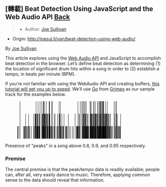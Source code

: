 ## [轉載] Beat Detection Using JavaScript and the Web Audio API [Back](./../post.md)

> - Author: [Joe Sullivan](https://twitter.com/itsjoesullivan)
- Origin: http://joesul.li/van/beat-detection-using-web-audio/

By [Joe Sullivan](https://twitter.com/itsjoesullivan)

This article explores using the [Web Audio API](https://developer.mozilla.org/en-US/docs/Web/API/Web_Audio_API) and JavaScript to accomplish beat detection in the browser. Let’s define beat detection as determining (1) the location of significant drum hits within a song in order to (2) establish a tempo, in beats per minute (BPM).

If you’re not familiar with using the WebAudio API and creating buffers, [this tutorial will get you up to speed](http://www.html5rocks.com/en/tutorials/webaudio/intro/). We’ll use [Go](http://www.beatport.com/release/go/1338457) from [Grimes](http://www.beatport.com/artist/grimes/173967) as our sample track for the examples below.

<svg width="90%" height="40">
<rect x="10.327715185612098%" y="0" width="1" height="100%"></rect>
<rect x="21.714948845035394%" y="0" width="1" height="100%"></rect>
<rect x="23.124814760853496%" y="0" width="1" height="100%"></rect>
<rect x="24.50925223330013%" y="0" width="1" height="100%"></rect>
<rect x="25.757129546899986%" y="0" width="1" height="100%"></rect>
<rect x="26.85243620027103%" y="0" width="1" height="100%"></rect>
<rect x="27.091651926802626%" y="0" width="1" height="100%"></rect>
<rect x="27.589861058043624%" y="0" width="1" height="100%"></rect>
<rect x="28.896129611977965%" y="0" width="1" height="100%"></rect>
<rect x="30.95677531926588%" y="0" width="1" height="100%"></rect>
<rect x="31.196932839996418%" y="0" width="1" height="100%"></rect>
<rect x="31.329725822047422%" y="0" width="1" height="100%"></rect>
<rect x="32.81493527378099%" y="0" width="1" height="100%"></rect>
<rect x="33.16810809838472%" y="0" width="1" height="100%"></rect>
<rect x="37.987269014377524%" y="0" width="1" height="100%"></rect>
<rect x="38.86407941359373%" y="0" width="1" height="100%"></rect>
<rect x="51.32966743080709%" y="0" width="1" height="100%"></rect>
<rect x="53.02395519470606%" y="0" width="1" height="100%"></rect>
<rect x="54.18518744200314%" y="0" width="1" height="100%"></rect>
<rect x="54.35471039781293%" y="0" width="1" height="100%"></rect>
<rect x="55.21362670724921%" y="0" width="1" height="100%"></rect>
<rect x="55.825792936562344%" y="0" width="1" height="100%"></rect>
<rect x="56.490699641016306%" y="0" width="1" height="100%"></rect>
<rect x="57.217764762600524%" y="0" width="1" height="100%"></rect>
<rect x="59.92542308456248%" y="0" width="1" height="100%"></rect>
<rect x="60.11378192435114%" y="0" width="1" height="100%"></rect>
<rect x="60.762678127423065%" y="0" width="1" height="100%"></rect>
<rect x="62.461674862316755%" y="0" width="1" height="100%"></rect>
<rect x="62.7432713278008%" y="0" width="1" height="100%"></rect>
<rect x="63.74063138448174%" y="0" width="1" height="100%"></rect>
<rect x="65.35204125887371%" y="0" width="1" height="100%"></rect>
<rect x="65.47824168153211%" y="0" width="1" height="100%"></rect>
<rect x="66.45864944263207%" y="0" width="1" height="100%"></rect>
<rect x="66.86267915397875%" y="0" width="1" height="100%"></rect>
<rect x="67.26388348272857%" y="0" width="1" height="100%"></rect>
<rect x="67.5407709772179%" y="0" width="1" height="100%"></rect>
<rect x="68.05969958083566%" y="0" width="1" height="100%"></rect>
<rect x="68.5936968916365%" y="0" width="1" height="100%"></rect>
<rect x="68.9807743074022%" y="0" width="1" height="100%"></rect>
<rect x="69.08437166928596%" y="0" width="1" height="100%"></rect>
<rect x="69.3292381610112%" y="0" width="1" height="100%"></rect>
<rect x="69.58163900632802%" y="0" width="1" height="100%"></rect>
<rect x="70.90956882683805%" y="0" width="1" height="100%"></rect>
<rect x="72.17063125922311%" y="0" width="1" height="100%"></rect>
<rect x="76.98319961582331%" y="0" width="1" height="100%"></rect>
<rect x="78.11711983135103%" y="0" width="1" height="100%"></rect>
<rect x="78.60214384380683%" y="0" width="1" height="100%"></rect>
</svg>

<svg width="90%" height="40">
<rect x="10.327715185612098%" y="0" width="1" height="100%"></rect>
<rect x="14.303970293550659%" y="0" width="1" height="100%"></rect>
<rect x="16.442784919350867%" y="0" width="1" height="100%"></rect>
<rect x="20.001825197157554%" y="0" width="1" height="100%"></rect>
<rect x="20.9144237759336%" y="0" width="1" height="100%"></rect>
<rect x="21.15834847345991%" y="0" width="1" height="100%"></rect>
<rect x="21.362717814630603%" y="0" width="1" height="100%"></rect>
<rect x="21.700821932051245%" y="0" width="1" height="100%"></rect>
<rect x="22.19526388649647%" y="0" width="1" height="100%"></rect>
<rect x="22.48722008816889%" y="0" width="1" height="100%"></rect>
<rect x="22.932688744269065%" y="0" width="1" height="100%"></rect>
<rect x="23.124814760853496%" y="0" width="1" height="100%"></rect>
<rect x="24.006334131064413%" y="0" width="1" height="100%"></rect>
<rect x="24.33125312969985%" y="0" width="1" height="100%"></rect>
<rect x="24.50925223330013%" y="0" width="1" height="100%"></rect>
<rect x="25.757129546899986%" y="0" width="1" height="100%"></rect>
<rect x="25.883329969558385%" y="0" width="1" height="100%"></rect>
<rect x="26.094291870121683%" y="0" width="1" height="100%"></rect>
<rect x="26.3165553010723%" y="0" width="1" height="100%"></rect>
<rect x="26.648066859100336%" y="0" width="1" height="100%"></rect>
<rect x="26.7582567803767%" y="0" width="1" height="100%"></rect>
<rect x="27.091651926802626%" y="0" width="1" height="100%"></rect>
<rect x="27.20466723067582%" y="0" width="1" height="100%"></rect>
<rect x="27.4109201602444%" y="0" width="1" height="100%"></rect>
<rect x="27.518284698923935%" y="0" width="1" height="100%"></rect>
<rect x="27.828134990376277%" y="0" width="1" height="100%"></rect>
<rect x="28.0635835401121%" y="0" width="1" height="100%"></rect>
<rect x="28.368724860569724%" y="0" width="1" height="100%"></rect>
<rect x="28.48174016444292%" y="0" width="1" height="100%"></rect>
<rect x="28.89518781777902%" y="0" width="1" height="100%"></rect>
<rect x="28.990309031872293%" y="0" width="1" height="100%"></rect>
<rect x="29.457438954548167%" y="0" width="1" height="100%"></rect>
<rect x="29.75316233301636%" y="0" width="1" height="100%"></rect>
<rect x="29.87936275567476%" y="0" width="1" height="100%"></rect>
<rect x="30.736395476713152%" y="0" width="1" height="100%"></rect>
<rect x="30.880489989151474%" y="0" width="1" height="100%"></rect>
<rect x="31.050012944961267%" y="0" width="1" height="100%"></rect>
<rect x="31.196932839996418%" y="0" width="1" height="100%"></rect>
<rect x="31.329725822047422%" y="0" width="1" height="100%"></rect>
<rect x="31.454042656307937%" y="0" width="1" height="100%"></rect>
<rect x="32.81493527378099%" y="0" width="1" height="100%"></rect>
<rect x="33.10689147545341%" y="0" width="1" height="100%"></rect>
<rect x="34.59210092718697%" y="0" width="1" height="100%"></rect>
<rect x="35.153410269757174%" y="0" width="1" height="100%"></rect>
<rect x="37.03888225604163%" y="0" width="1" height="100%"></rect>
<rect x="37.987269014377524%" y="0" width="1" height="100%"></rect>
<rect x="38.25379677267848%" y="0" width="1" height="100%"></rect>
<rect x="38.5740068003192%" y="0" width="1" height="100%"></rect>
<rect x="38.86407941359373%" y="0" width="1" height="100%"></rect>
<rect x="39.96032786116371%" y="0" width="1" height="100%"></rect>
<rect x="41.48980164024761%" y="0" width="1" height="100%"></rect>
<rect x="44.56287611139956%" y="0" width="1" height="100%"></rect>
<rect x="49.363201143413505%" y="0" width="1" height="100%"></rect>
<rect x="51.32966743080709%" y="0" width="1" height="100%"></rect>
<rect x="52.094404320349035%" y="0" width="1" height="100%"></rect>
<rect x="52.30913339770811%" y="0" width="1" height="100%"></rect>
<rect x="53.02395519470606%" y="0" width="1" height="100%"></rect>
<rect x="54.18518744200314%" y="0" width="1" height="100%"></rect>
<rect x="54.35471039781293%" y="0" width="1" height="100%"></rect>
<rect x="54.473376466879785%" y="0" width="1" height="100%"></rect>
<rect x="55.08930987298869%" y="0" width="1" height="100%"></rect>
<rect x="55.21362670724921%" y="0" width="1" height="100%"></rect>
<rect x="55.49239779013642%" y="0" width="1" height="100%"></rect>
<rect x="55.60541309400961%" y="0" width="1" height="100%"></rect>
<rect x="55.79471372799722%" y="0" width="1" height="100%"></rect>
<rect x="55.89736929568203%" y="0" width="1" height="100%"></rect>
<rect x="56.490699641016306%" y="0" width="1" height="100%"></rect>
<rect x="56.636677741852516%" y="0" width="1" height="100%"></rect>
<rect x="56.76570354710775%" y="0" width="1" height="100%"></rect>
<rect x="57.1085166355231%" y="0" width="1" height="100%"></rect>
<rect x="57.217764762600524%" y="0" width="1" height="100%"></rect>
<rect x="58.189696375909996%" y="0" width="1" height="100%"></rect>
<rect x="58.48259437178136%" y="0" width="1" height="100%"></rect>
<rect x="59.92542308456248%" y="0" width="1" height="100%"></rect>
<rect x="60.09871321716805%" y="0" width="1" height="100%"></rect>
<rect x="60.37277532906054%" y="0" width="1" height="100%"></rect>
<rect x="60.65060461774881%" y="0" width="1" height="100%"></rect>
<rect x="60.762678127423065%" y="0" width="1" height="100%"></rect>
<rect x="60.95668773240538%" y="0" width="1" height="100%"></rect>
<rect x="61.31927849899854%" y="0" width="1" height="100%"></rect>
<rect x="61.74214409432408%" y="0" width="1" height="100%"></rect>
<rect x="62.269548845732324%" y="0" width="1" height="100%"></rect>
<rect x="62.461674862316755%" y="0" width="1" height="100%"></rect>
<rect x="62.55679607641002%" y="0" width="1" height="100%"></rect>
<rect x="62.72443544382193%" y="0" width="1" height="100%"></rect>
<rect x="63.26031634302066%" y="0" width="1" height="100%"></rect>
<rect x="63.387458559878006%" y="0" width="1" height="100%"></rect>
<rect x="63.61066378502757%" y="0" width="1" height="100%"></rect>
<rect x="63.74063138448174%" y="0" width="1" height="100%"></rect>
<rect x="63.885667691119004%" y="0" width="1" height="100%"></rect>
<rect x="64.01469349637424%" y="0" width="1" height="100%"></rect>
<rect x="64.4968921262332%" y="0" width="1" height="100%"></rect>
<rect x="64.76530347293203%" y="0" width="1" height="100%"></rect>
<rect x="65.30118437213076%" y="0" width="1" height="100%"></rect>
<rect x="65.41137429340714%" y="0" width="1" height="100%"></rect>
<rect x="65.57242110142643%" y="0" width="1" height="100%"></rect>
<rect x="65.68355281690174%" y="0" width="1" height="100%"></rect>
<rect x="66.4115597326849%" y="0" width="1" height="100%"></rect>
<rect x="66.5876752478873%" y="0" width="1" height="100%"></rect>
<rect x="66.86267915397875%" y="0" width="1" height="100%"></rect>
<rect x="67.25069836394337%" y="0" width="1" height="100%"></rect>
<rect x="67.45318411671619%" y="0" width="1" height="100%"></rect>
<rect x="67.57373377418092%" y="0" width="1" height="100%"></rect>
<rect x="67.69145804904883%" y="0" width="1" height="100%"></rect>
<rect x="68.00507551729694%" y="0" width="1" height="100%"></rect>
<rect x="68.58616253804496%" y="0" width="1" height="100%"></rect>
<rect x="68.68316734053612%" y="0" width="1" height="100%"></rect>
<rect x="68.92520844966454%" y="0" width="1" height="100%"></rect>
<rect x="69.08437166928596%" y="0" width="1" height="100%"></rect>
<rect x="69.3292381610112%" y="0" width="1" height="100%"></rect>
<rect x="69.58163900632802%" y="0" width="1" height="100%"></rect>
<rect x="69.78318296490187%" y="0" width="1" height="100%"></rect>
<rect x="69.93198644833491%" y="0" width="1" height="100%"></rect>
<rect x="70.1928634414422%" y="0" width="1" height="100%"></rect>
<rect x="70.75228919561452%" y="0" width="1" height="100%"></rect>
<rect x="70.90956882683805%" y="0" width="1" height="100%"></rect>
<rect x="71.10734560861614%" y="0" width="1" height="100%"></rect>
<rect x="71.21471014729568%" y="0" width="1" height="100%"></rect>
<rect x="71.40212719288539%" y="0" width="1" height="100%"></rect>
<rect x="71.62156524123917%" y="0" width="1" height="100%"></rect>
<rect x="72.17063125922311%" y="0" width="1" height="100%"></rect>
<rect x="72.32602730204876%" y="0" width="1" height="100%"></rect>
<rect x="72.71122112941656%" y="0" width="1" height="100%"></rect>
<rect x="72.97209812252385%" y="0" width="1" height="100%"></rect>
<rect x="73.76320524963621%" y="0" width="1" height="100%"></rect>
<rect x="74.37725506734724%" y="0" width="1" height="100%"></rect>
<rect x="76.98319961582331%" y="0" width="1" height="100%"></rect>
<rect x="77.12917771665953%" y="0" width="1" height="100%"></rect>
<rect x="78.11711983135103%" y="0" width="1" height="100%"></rect>
<rect x="78.40719244462557%" y="0" width="1" height="100%"></rect>
<rect x="78.55411233966072%" y="0" width="1" height="100%"></rect>
<rect x="78.64923355375399%" y="0" width="1" height="100%"></rect>
<rect x="79.29718796262698%" y="0" width="1" height="100%"></rect>
<rect x="81.49251024036377%" y="0" width="1" height="100%"></rect>
</svg>

<svg width="90%" height="40">
<rect x="8.610824360938484%" y="0" width="1" height="100%"></rect>
<rect x="8.875468530841546%" y="0" width="1" height="100%"></rect>
<rect x="9.590290327839503%" y="0" width="1" height="100%"></rect>
<rect x="10.327715185612098%" y="0" width="1" height="100%"></rect>
<rect x="12.879977464748409%" y="0" width="1" height="100%"></rect>
<rect x="13.20960543437856%" y="0" width="1" height="100%"></rect>
<rect x="13.594799261746363%" y="0" width="1" height="100%"></rect>
<rect x="13.878279315628294%" y="0" width="1" height="100%"></rect>
<rect x="14.303970293550659%" y="0" width="1" height="100%"></rect>
<rect x="14.661852089149109%" y="0" width="1" height="100%"></rect>
<rect x="15.028210032538048%" y="0" width="1" height="100%"></rect>
<rect x="15.72796312235291%" y="0" width="1" height="100%"></rect>
<rect x="16.023686500821103%" y="0" width="1" height="100%"></rect>
<rect x="16.442784919350867%" y="0" width="1" height="100%"></rect>
<rect x="16.791248772959882%" y="0" width="1" height="100%"></rect>
<rect x="17.252727930442095%" y="0" width="1" height="100%"></rect>
<rect x="18.33108228823216%" y="0" width="1" height="100%"></rect>
<rect x="20.001825197157554%" y="0" width="1" height="100%"></rect>
<rect x="20.108247941638144%" y="0" width="1" height="100%"></rect>
<rect x="20.276829103248993%" y="0" width="1" height="100%"></rect>
<rect x="20.88899533256213%" y="0" width="1" height="100%"></rect>
<rect x="20.99824345963955%" y="0" width="1" height="100%"></rect>
<rect x="21.15834847345991%" y="0" width="1" height="100%"></rect>
<rect x="21.294908632306687%" y="0" width="1" height="100%"></rect>
<rect x="21.44182852734184%" y="0" width="1" height="100%"></rect>
<rect x="21.700821932051245%" y="0" width="1" height="100%"></rect>
<rect x="21.96546610195431%" y="0" width="1" height="100%"></rect>
<rect x="22.19526388649647%" y="0" width="1" height="100%"></rect>
<rect x="22.31298816136438%" y="0" width="1" height="100%"></rect>
<rect x="22.43824678982384%" y="0" width="1" height="100%"></rect>
<rect x="22.556912858890694%" y="0" width="1" height="100%"></rect>
<rect x="22.732086579894144%" y="0" width="1" height="100%"></rect>
<rect x="22.85357803155783%" y="0" width="1" height="100%"></rect>
<rect x="22.963767952834193%" y="0" width="1" height="100%"></rect>
<rect x="23.090910169691536%" y="0" width="1" height="100%"></rect>
<rect x="23.199216502570017%" y="0" width="1" height="100%"></rect>
<rect x="23.57875956474416%" y="0" width="1" height="100%"></rect>
<rect x="23.743573549559237%" y="0" width="1" height="100%"></rect>
<rect x="24.006334131064413%" y="0" width="1" height="100%"></rect>
<rect x="24.156079408696396%" y="0" width="1" height="100%"></rect>
<rect x="24.285105213951628%" y="0" width="1" height="100%"></rect>
<rect x="24.50925223330013%" y="0" width="1" height="100%"></rect>
<rect x="25.712865219549652%" y="0" width="1" height="100%"></rect>
<rect x="25.86731946817635%" y="0" width="1" height="100%"></rect>
<rect x="25.962440682269623%" y="0" width="1" height="100%"></rect>
<rect x="26.094291870121683%" y="0" width="1" height="100%"></rect>
<rect x="26.206365379795933%" y="0" width="1" height="100%"></rect>
<rect x="26.3165553010723%" y="0" width="1" height="100%"></rect>
<rect x="26.603802531750002%" y="0" width="1" height="100%"></rect>
<rect x="26.718701424021084%" y="0" width="1" height="100%"></rect>
<rect x="26.85243620027103%" y="0" width="1" height="100%"></rect>
<rect x="26.98428738812309%" y="0" width="1" height="100%"></rect>
<rect x="27.091651926802626%" y="0" width="1" height="100%"></rect>
<rect x="27.19619108288533%" y="0" width="1" height="100%"></rect>
<rect x="27.299788444769092%" y="0" width="1" height="100%"></rect>
<rect x="27.4109201602444%" y="0" width="1" height="100%"></rect>
<rect x="27.518284698923935%" y="0" width="1" height="100%"></rect>
<rect x="27.676506124346407%" y="0" width="1" height="100%"></rect>
<rect x="27.828134990376277%" y="0" width="1" height="100%"></rect>
<rect x="28.0635835401121%" y="0" width="1" height="100%"></rect>
<rect x="28.27642902907328%" y="0" width="1" height="100%"></rect>
<rect x="28.455369926872507%" y="0" width="1" height="100%"></rect>
<rect x="28.560850877154156%" y="0" width="1" height="100%"></rect>
<rect x="28.810426339874127%" y="0" width="1" height="100%"></rect>
<rect x="28.990309031872293%" y="0" width="1" height="100%"></rect>
<rect x="29.457438954548167%" y="0" width="1" height="100%"></rect>
<rect x="29.61283499737381%" y="0" width="1" height="100%"></rect>
<rect x="29.75316233301636%" y="0" width="1" height="100%"></rect>
<rect x="29.87936275567476%" y="0" width="1" height="100%"></rect>
<rect x="29.982018323359576%" y="0" width="1" height="100%"></rect>
<rect x="30.198630989116534%" y="0" width="1" height="100%"></rect>
<rect x="30.736395476713152%" y="0" width="1" height="100%"></rect>
<rect x="30.880489989151474%" y="0" width="1" height="100%"></rect>
<rect x="31.030235266783457%" y="0" width="1" height="100%"></rect>
<rect x="31.133832628667218%" y="0" width="1" height="100%"></rect>
<rect x="31.261916639723506%" y="0" width="1" height="100%"></rect>
<rect x="31.39753500437134%" y="0" width="1" height="100%"></rect>
<rect x="31.507724925647704%" y="0" width="1" height="100%"></rect>
<rect x="31.62639099471456%" y="0" width="1" height="100%"></rect>
<rect x="31.743173475383525%" y="0" width="1" height="100%"></rect>
<rect x="32.28753052237275%" y="0" width="1" height="100%"></rect>
<rect x="32.46835500856986%" y="0" width="1" height="100%"></rect>
<rect x="32.81493527378099%" y="0" width="1" height="100%"></rect>
<rect x="32.971273110805576%" y="0" width="1" height="100%"></rect>
<rect x="33.10689147545341%" y="0" width="1" height="100%"></rect>
<rect x="33.26228751827905%" y="0" width="1" height="100%"></rect>
<rect x="34.26341475175577%" y="0" width="1" height="100%"></rect>
<rect x="34.53088430425566%" y="0" width="1" height="100%"></rect>
<rect x="34.781401561174576%" y="0" width="1" height="100%"></rect>
<rect x="35.153410269757174%" y="0" width="1" height="100%"></rect>
<rect x="36.01703555018817%" y="0" width="1" height="100%"></rect>
<rect x="36.82980394387622%" y="0" width="1" height="100%"></rect>
<rect x="36.98614178090081%" y="0" width="1" height="100%"></rect>
<rect x="37.11893476295182%" y="0" width="1" height="100%"></rect>
<rect x="37.37886996186016%" y="0" width="1" height="100%"></rect>
<rect x="37.987269014377524%" y="0" width="1" height="100%"></rect>
<rect x="38.25379677267848%" y="0" width="1" height="100%"></rect>
<rect x="38.53539323816252%" y="0" width="1" height="100%"></rect>
<rect x="38.65876827822409%" y="0" width="1" height="100%"></rect>
<rect x="38.80286279066242%" y="0" width="1" height="100%"></rect>
<rect x="38.965793187079605%" y="0" width="1" height="100%"></rect>
<rect x="39.06091440117287%" y="0" width="1" height="100%"></rect>
<rect x="39.425388756163926%" y="0" width="1" height="100%"></rect>
<rect x="39.941491977184846%" y="0" width="1" height="100%"></rect>
<rect x="40.05168189846121%" y="0" width="1" height="100%"></rect>
<rect x="40.220263060072064%" y="0" width="1" height="100%"></rect>
<rect x="40.85032337916512%" y="0" width="1" height="100%"></rect>
<rect x="41.00477762779182%" y="0" width="1" height="100%"></rect>
<rect x="41.10178243028298%" y="0" width="1" height="100%"></rect>
    <rect x="41.48980164024761%" y="0" width="1" height="100%"></rect>
    <rect x="42.52577525908523%" y="0" width="1" height="100%"></rect>
    <rect x="42.856345022914326%" y="0" width="1" height="100%"></rect>
    <rect x="43.050354627896645%" y="0" width="1" height="100%"></rect>
    <rect x="43.44119922045811%" y="0" width="1" height="100%"></rect>
    <rect x="43.7651764248946%" y="0" width="1" height="100%"></rect>
    <rect x="44.53744766802809%" y="0" width="1" height="100%"></rect>
    <rect x="45.23437537524613%" y="0" width="1" height="100%"></rect>
    <rect x="45.96144049683035%" y="0" width="1" height="100%"></rect>
    <rect x="47.32515849690023%" y="0" width="1" height="100%"></rect>
    <rect x="48.123799977604136%" y="0" width="1" height="100%"></rect>
    <rect x="49.363201143413505%" y="0" width="1" height="100%"></rect>
    <rect x="50.1703187719079%" y="0" width="1" height="100%"></rect>
    <rect x="50.519724419715864%" y="0" width="1" height="100%"></rect>
    <rect x="50.67041149154679%" y="0" width="1" height="100%"></rect>
    <rect x="50.994388695983275%" y="0" width="1" height="100%"></rect>
    <rect x="51.15449370980364%" y="0" width="1" height="100%"></rect>
    <rect x="51.32966743080709%" y="0" width="1" height="100%"></rect>
    <rect x="51.51614268219786%" y="0" width="1" height="100%"></rect>
    <rect x="51.62256542667845%" y="0" width="1" height="100%"></rect>
    <rect x="52.094404320349035%" y="0" width="1" height="100%"></rect>
    <rect x="52.21307038941589%" y="0" width="1" height="100%"></rect>
    <rect x="52.30913339770811%" y="0" width="1" height="100%"></rect>
    <rect x="52.58319550960061%" y="0" width="1" height="100%"></rect>
    <rect x="53.02395519470606%" y="0" width="1" height="100%"></rect>
    <rect x="54.18518744200314%" y="0" width="1" height="100%"></rect>
    <rect x="54.35471039781293%" y="0" width="1" height="100%"></rect>
    <rect x="54.460191348094575%" y="0" width="1" height="100%"></rect>
    <rect x="54.59015894754875%" y="0" width="1" height="100%"></rect>
    <rect x="54.717301164406095%" y="0" width="1" height="100%"></rect>
    <rect x="55.08930987298869%" y="0" width="1" height="100%"></rect>
    <rect x="55.21362670724921%" y="0" width="1" height="100%"></rect>
    <rect x="55.34171071830549%" y="0" width="1" height="100%"></rect>
    <rect x="55.450958845382914%" y="0" width="1" height="100%"></rect>
    <rect x="55.60541309400961%" y="0" width="1" height="100%"></rect>
    <rect x="55.79471372799722%" y="0" width="1" height="100%"></rect>
    <rect x="55.89736929568203%" y="0" width="1" height="100%"></rect>
    <rect x="56.14129399320835%" y="0" width="1" height="100%"></rect>
    <rect x="56.30704977222236%" y="0" width="1" height="100%"></rect>
    <rect x="56.48881605261842%" y="0" width="1" height="100%"></rect>
    <rect x="56.636677741852516%" y="0" width="1" height="100%"></rect>
    <rect x="56.76570354710775%" y="0" width="1" height="100%"></rect>
    <rect x="56.92109958993339%" y="0" width="1" height="100%"></rect>
    <rect x="57.04730001259179%" y="0" width="1" height="100%"></rect>
    <rect x="57.217764762600524%" y="0" width="1" height="100%"></rect>
    <rect x="57.32230391868323%" y="0" width="1" height="100%"></rect>
    <rect x="57.501244816482455%" y="0" width="1" height="100%"></rect>
    <rect x="57.80261896014431%" y="0" width="1" height="100%"></rect>
    <rect x="57.91280888142067%" y="0" width="1" height="100%"></rect>
    <rect x="58.189696375909996%" y="0" width="1" height="100%"></rect>
    <rect x="58.29894450298742%" y="0" width="1" height="100%"></rect>
    <rect x="58.48259437178136%" y="0" width="1" height="100%"></rect>
    <rect x="58.6248052958218%" y="0" width="1" height="100%"></rect>
    <rect x="58.74535495328654%" y="0" width="1" height="100%"></rect>
    <rect x="58.90734355550479%" y="0" width="1" height="100%"></rect>
    <rect x="59.71351938980024%" y="0" width="1" height="100%"></rect>
    <rect x="59.83595263566286%" y="0" width="1" height="100%"></rect>
    <rect x="59.97910535390225%" y="0" width="1" height="100%"></rect>
    <rect x="60.09871321716805%" y="0" width="1" height="100%"></rect>
    <rect x="60.22962261082116%" y="0" width="1" height="100%"></rect>
    <rect x="60.37277532906054%" y="0" width="1" height="100%"></rect>
    <rect x="60.65060461774881%" y="0" width="1" height="100%"></rect>
    <rect x="60.76079453902518%" y="0" width="1" height="100%"></rect>
    <rect x="60.95668773240538%" y="0" width="1" height="100%"></rect>
    <rect x="61.093247891252155%" y="0" width="1" height="100%"></rect>
    <rect x="61.2203901081095%" y="0" width="1" height="100%"></rect>
    <rect x="61.31927849899854%" y="0" width="1" height="100%"></rect>
    <rect x="61.49068504320623%" y="0" width="1" height="100%"></rect>
    <rect x="61.74214409432408%" y="0" width="1" height="100%"></rect>
    <rect x="61.92391037472014%" y="0" width="1" height="100%"></rect>
    <rect x="62.07459744655106%" y="0" width="1" height="100%"></rect>
    <rect x="62.24694578495768%" y="0" width="1" height="100%"></rect>
    <rect x="62.461674862316755%" y="0" width="1" height="100%"></rect>
    <rect x="62.55679607641002%" y="0" width="1" height="100%"></rect>
    <rect x="62.65662626149801%" y="0" width="1" height="100%"></rect>
    <rect x="62.77246694796804%" y="0" width="1" height="100%"></rect>
    <rect x="63.00979908610175%" y="0" width="1" height="100%"></rect>
    <rect x="63.26031634302066%" y="0" width="1" height="100%"></rect>
    <rect x="63.387458559878006%" y="0" width="1" height="100%"></rect>
    <rect x="63.561690486682515%" y="0" width="1" height="100%"></rect>
    <rect x="63.739689590282794%" y="0" width="1" height="100%"></rect>
    <rect x="63.885667691119004%" y="0" width="1" height="100%"></rect>
    <rect x="63.988323258803824%" y="0" width="1" height="100%"></rect>
    <rect x="64.08815344389181%" y="0" width="1" height="100%"></rect>
    <rect x="64.1964597767703%" y="0" width="1" height="100%"></rect>
    <rect x="64.4968921262332%" y="0" width="1" height="100%"></rect>
    <rect x="64.76530347293203%" y="0" width="1" height="100%"></rect>
    <rect x="65.06385223399705%" y="0" width="1" height="100%"></rect>
    <rect x="65.30118437213076%" y="0" width="1" height="100%"></rect>
    <rect x="65.41137429340714%" y="0" width="1" height="100%"></rect>
    <rect x="65.56488674783489%" y="0" width="1" height="100%"></rect>
    <rect x="65.68355281690174%" y="0" width="1" height="100%"></rect>
    <rect x="65.83329809453373%" y="0" width="1" height="100%"></rect>
    <rect x="66.03860922990336%" y="0" width="1" height="100%"></rect>
    <rect x="66.22037551029942%" y="0" width="1" height="100%"></rect>
    <rect x="66.37106258213035%" y="0" width="1" height="100%"></rect>
    <rect x="66.51044812357395%" y="0" width="1" height="100%"></rect>
    <rect x="66.60556933766722%" y="0" width="1" height="100%"></rect>
    <rect x="66.73271155452457%" y="0" width="1" height="100%"></rect>
    <rect x="66.84949403519353%" y="0" width="1" height="100%"></rect>
    <rect x="67.01524981420755%" y="0" width="1" height="100%"></rect>
    <rect x="67.11507999929555%" y="0" width="1" height="100%"></rect>
    <rect x="67.25069836394337%" y="0" width="1" height="100%"></rect>
    <rect x="67.41362876036057%" y="0" width="1" height="100%"></rect>
    <rect x="67.5407709772179%" y="0" width="1" height="100%"></rect>
    <rect x="67.69145804904883%" y="0" width="1" height="100%"></rect>
    <rect x="67.88264227143432%" y="0" width="1" height="100%"></rect>
    <rect x="68.00507551729694%" y="0" width="1" height="100%"></rect>
    <rect x="68.26595251040423%" y="0" width="1" height="100%"></rect>
    <rect x="68.43830084881085%" y="0" width="1" height="100%"></rect>
    <rect x="68.58616253804496%" y="0" width="1" height="100%"></rect>
    <rect x="68.68316734053612%" y="0" width="1" height="100%"></rect>
    <rect x="68.78111393722622%" y="0" width="1" height="100%"></rect>
    <rect x="68.89318744690047%" y="0" width="1" height="100%"></rect>
    <rect x="69.00431916237578%" y="0" width="1" height="100%"></rect>
    <rect x="69.09944037646905%" y="0" width="1" height="100%"></rect>
    <rect x="69.23411694691794%" y="0" width="1" height="100%"></rect>
    <rect x="69.3292381610112%" y="0" width="1" height="100%"></rect>
    <rect x="69.43660269969075%" y="0" width="1" height="100%"></rect>
    <rect x="69.58163900632802%" y="0" width="1" height="100%"></rect>
    <rect x="69.69747969279804%" y="0" width="1" height="100%"></rect>
    <rect x="69.80390243727862%" y="0" width="1" height="100%"></rect>
    <rect x="69.93198644833491%" y="0" width="1" height="100%"></rect>
    <rect x="70.11940349392464%" y="0" width="1" height="100%"></rect>
    <rect x="70.3473176900689%" y="0" width="1" height="100%"></rect>
    <rect x="70.52531679366919%" y="0" width="1" height="100%"></rect>
    <rect x="70.75228919561452%" y="0" width="1" height="100%"></rect>
    <rect x="70.90956882683805%" y="0" width="1" height="100%"></rect>
    <rect x="71.00469004093132%" y="0" width="1" height="100%"></rect>
    <rect x="71.10734560861614%" y="0" width="1" height="100%"></rect>
    <rect x="71.21471014729568%" y="0" width="1" height="100%"></rect>
    <rect x="71.40212719288539%" y="0" width="1" height="100%"></rect>
    <rect x="71.52926940974274%" y="0" width="1" height="100%"></rect>
    <rect x="71.74117310450497%" y="0" width="1" height="100%"></rect>
    <rect x="72.17063125922311%" y="0" width="1" height="100%"></rect>
    <rect x="72.32602730204876%" y="0" width="1" height="100%"></rect>
    <rect x="72.42114851614203%" y="0" width="1" height="100%"></rect>
    <rect x="72.58502070675816%" y="0" width="1" height="100%"></rect>
    <rect x="72.71122112941656%" y="0" width="1" height="100%"></rect>
    <rect x="72.95326223854498%" y="0" width="1" height="100%"></rect>
    <rect x="73.39496371784938%" y="0" width="1" height="100%"></rect>
    <rect x="73.60027485321902%" y="0" width="1" height="100%"></rect>
    <rect x="73.76320524963621%" y="0" width="1" height="100%"></rect>
    <rect x="74.12862139882621%" y="0" width="1" height="100%"></rect>
    <rect x="74.26612335187193%" y="0" width="1" height="100%"></rect>
    <rect x="74.37725506734724%" y="0" width="1" height="100%"></rect>
    <rect x="75.01861691682761%" y="0" width="1" height="100%"></rect>
    <rect x="75.26725058534865%" y="0" width="1" height="100%"></rect>
    <rect x="75.80124789614949%" y="0" width="1" height="100%"></rect>
    <rect x="76.96907270283917%" y="0" width="1" height="100%"></rect>
    <rect x="77.11410900947644%" y="0" width="1" height="100%"></rect>
    <rect x="77.22524072495173%" y="0" width="1" height="100%"></rect>
    <rect x="77.87319513382472%" y="0" width="1" height="100%"></rect>
    <rect x="78.11523624295315%" y="0" width="1" height="100%"></rect>
    <rect x="78.40719244462557%" y="0" width="1" height="100%"></rect>
    <rect x="78.52209133689665%" y="0" width="1" height="100%"></rect>
    <rect x="78.61815434518886%" y="0" width="1" height="100%"></rect>
    <rect x="78.71892632447579%" y="0" width="1" height="100%"></rect>
    <rect x="79.29059540323436%" y="0" width="1" height="100%"></rect>
    <rect x="79.5392290717554%" y="0" width="1" height="100%"></rect>
    <rect x="79.89146010216018%" y="0" width="1" height="100%"></rect>
    <rect x="80.07322638255624%" y="0" width="1" height="100%"></rect>
    <rect x="80.70705387844508%" y="0" width="1" height="100%"></rect>
    <rect x="80.96322190055766%" y="0" width="1" height="100%"></rect>
    <rect x="81.24387657184275%" y="0" width="1" height="100%"></rect>
    <rect x="81.49251024036377%" y="0" width="1" height="100%"></rect>
  </svg>
  
  Presence of "peaks" in a song above 0.8, 0.9, and 0.95 respectively.
  
  ### Premise
  
  The central premise is that the peak/tempo data is readily available; people can, after all, very easily dance to music. Therefore, applying common sense to the data should reveal that information.
  
  